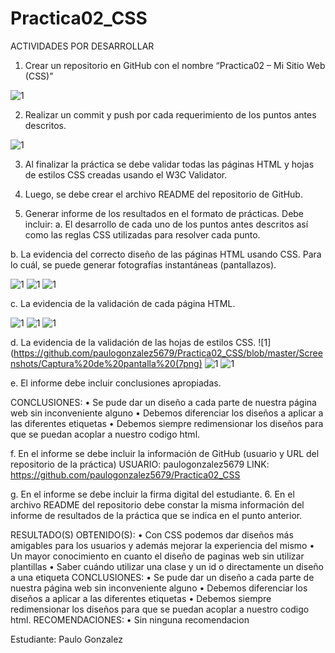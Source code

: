 # Practica02_CSS
ACTIVIDADES POR DESARROLLAR
1.	Crear un repositorio en GitHub con el nombre “Practica02 – Mi Sitio Web (CSS)”
	
![1](https://github.com/paulogonzalez5679/Practica02_CSS/blob/master/Screenshots/Captura%20de%20pantalla%20(2).png)


















2.	Realizar un commit y push por cada requerimiento de los puntos antes descritos.

![1](https://github.com/paulogonzalez5679/Practica02_CSS/blob/master/Screenshots/Captura%20de%20pantalla%20(3).png)



















3.	Al finalizar la práctica se debe validar todas las páginas HTML y hojas de estilos CSS creadas usando el W3C Validator.

4.	Luego, se debe crear el archivo README del repositorio de GitHub.
5.	Generar informe de los resultados en el formato de prácticas. Debe incluir:
a.		El desarrollo de cada uno de los puntos antes descritos así como las reglas CSS utilizadas para resolver cada punto.

b.	La evidencia del correcto diseño de las páginas HTML usando CSS. Para lo cuál, se puede generar fotografías instantáneas (pantallazos).


![1](https://github.com/paulogonzalez5679/Practica02_CSS/blob/master/Screenshots/formulario.png)
![1](https://github.com/paulogonzalez5679/Practica02_CSS/blob/master/Screenshots/3%20columnas.png)
![1](https://github.com/paulogonzalez5679/Practica02_CSS/blob/master/Screenshots/2columnas.png)





































c.	La evidencia de la validación de cada página HTML.


![1](https://github.com/paulogonzalez5679/Practica02_CSS/blob/master/Screenshots/Captura%20de%20pantalla%20(4).png)
![1](https://github.com/paulogonzalez5679/Practica02_CSS/blob/master/Screenshots/Captura%20de%20pantalla%20(5).png)
![1](https://github.com/paulogonzalez5679/Practica02_CSS/blob/master/Screenshots/Captura%20de%20pantalla%20(6).png)










































d.	La evidencia de la validación de las hojas de estilos CSS.
![1](https://github.com/paulogonzalez5679/Practica02_CSS/blob/master/Screenshots/Captura%20de%20pantalla%20(7png)
![1](https://github.com/paulogonzalez5679/Practica02_CSS/blob/master/Screenshots/Captura%20de%20pantalla%20(8).png)
![1](https://github.com/paulogonzalez5679/Practica02_CSS/blob/master/Screenshots/Captura%20de%20pantalla%20(9).png)

 
 
 






e.	El informe debe incluir conclusiones apropiadas.




CONCLUSIONES:
•	Se pude dar un diseño a cada parte de nuestra página web sin inconveniente alguno
•	Debemos diferenciar los diseños a aplicar a las diferentes etiquetas
•	Debemos siempre redimensionar los diseños para que se puedan acoplar a nuestro codigo html.


f.	En el informe se debe incluir la información de GitHub (usuario y URL del repositorio de la práctica)
USUARIO: paulogonzalez5679
LINK: https://github.com/paulogonzalez5679/Practica02_CSS


g.	En el informe se debe incluir la firma digital del estudiante.
6.	En el archivo README del repositorio debe constar la misma información del informe de resultados de la práctica que se indica en el punto anterior.

RESULTADO(S) OBTENIDO(S):
•	Con CSS podemos dar diseños más amigables para los usuarios y además mejorar la experiencia del mismo
•	Un mayor conocimiento en cuanto el diseño de paginas web sin utilizar plantillas 
•	Saber cuándo utilizar una clase y un id o directamente un diseño a una etiqueta 
CONCLUSIONES:
•	Se pude dar un diseño a cada parte de nuestra página web sin inconveniente alguno
•	Debemos diferenciar los diseños a aplicar a las diferentes etiquetas
•	Debemos siempre redimensionar los diseños para que se puedan acoplar a nuestro codigo html.
RECOMENDACIONES:
•	Sin ninguna recomendacion



Estudiante: Paulo Gonzalez

